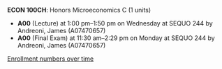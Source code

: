 **ECON 100CH**: Honors Microeconomics C (1 units)

- **A00** (Lecture) at 1:00 pm–1:50 pm on Wednesday at SEQUO 244 by Andreoni, James (A07470657)
- **A00** (Final Exam) at 11:30 am–2:29 pm on Monday at SEQUO 244 by Andreoni, James (A07470657)

[Enrollment numbers over time](./ECON100CH.tsv)
